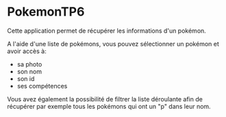 # PokemonTP6

Cette application permet de récupérer les informations d'un pokémon.

A l'aide d'une liste de pokémons, vous pouvez sélectionner un pokémon et avoir accès à:
- sa photo
- son nom 
- son id
- ses compétences

Vous avez également la possibilité de filtrer la liste déroulante afin de récupérer par exemple tous les pokémons 
qui ont un "p" dans leur nom.
